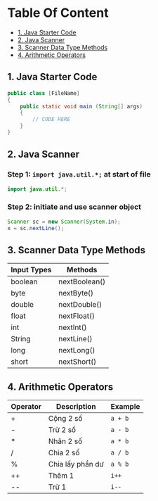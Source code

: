 # Table Of Content
- [1. Java Starter Code](#1-java-starter-code)
- [2. Java Scanner](#2-java-scanner)
- [3. Scanner Data Type Methods](#3-scanner-data-type-methods)
- [4. Arithmetic Operators](#4-arithmetic-operators)

## 1. Java Starter Code
```java
public class [FileName]
{
	public static void main (String[] args)
	{
		// CODE HERE
	}
}
```

## 2. Java Scanner
### Step 1: `import java.util.*;` at start of file
```java
import java.util.*;
```

### Step 2: initiate and use scanner object
```java
Scanner sc = new Scanner(System.in);
x = sc.nextLine();
```

## 3. Scanner Data Type Methods
|Input Types|Methods|
|---|---|
|boolean|nextBoolean()|
|byte|nextByte()|
|double|nextDouble()|
|float|nextFloat()|
|int|nextInt()|
|String|nextLine()|
|long|nextLong()|
|short|nextShort()|

## 4. Arithmetic Operators
|Operator|Description|Example|
|---|---|---|
|+| Cộng 2 số|`a + b`|
|-| Trừ 2 số|`a - b`|
|\*| Nhân 2 số|`a * b`|
|\/| Chia 2 số|`a / b`|
|%| Chia lấy phần dư |`a % b`|
|++| Thêm 1|`i++`|
|--| Trừ 1|`i--`|
